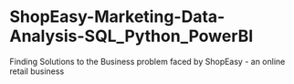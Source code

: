 # ShopEasy-Marketing-Data-Analysis-SQL_Python_PowerBI
Finding Solutions to the Business problem faced by ShopEasy - an online retail business
